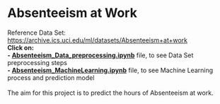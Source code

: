 # Absenteeism at Work
Reference Data Set: https://archive.ics.uci.edu/ml/datasets/Absenteeism+at+work <br/>
**Click on:**<br/>
**- [Absenteeism_Data_preprocessing.ipynb](https://github.com/MasoudMoeini/Absenteeism-At-Work/blob/main/Absenteeism_Data_preprocessing.ipynb)** file, to see Data Set preprocessing steps<br/>
**- [Absenteeism_MachineLearning.ipynb](https://github.com/MasoudMoeini/Absenteeism-At-Work/blob/main/Absenteeism_MachineLearning.ipynb)** file, to see Machine Learning process and  prediction model <br/>
<br/>
The aim for this project is to predict the hours of Absenteeism at work.<br>

